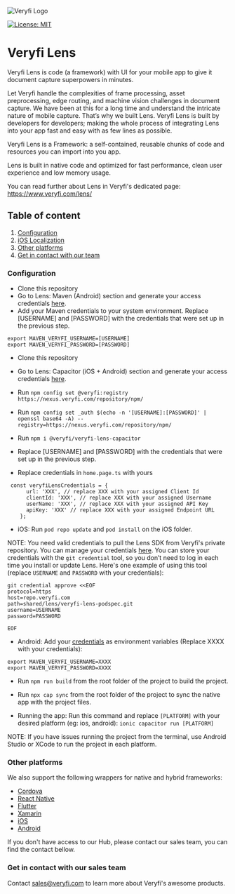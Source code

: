 ![Veryfi Logo](https://cdn.veryfi.com/logos/veryfi-logo-wide-github.png)

[![License: MIT](https://img.shields.io/badge/License-MIT-green.svg)](https://opensource.org/licenses/MIT)
# Veryfi Lens
Veryfi Lens is code (a framework) with UI for your mobile app to give it document capture superpowers in minutes.

Let Veryfi handle the complexities of frame processing, asset preprocessing, edge routing, and machine vision challenges in document capture. We have been at this for a long time and understand the intricate nature of mobile capture. That’s why we built Lens. Veryfi Lens is built by developers for developers; making the whole process of integrating Lens into your app fast and easy with as few lines as possible.

Veryfi Lens is a Framework: a self-contained, reusable chunks of code and resources you can import into you app.

Lens is built in native code and optimized for fast performance, clean user experience and low memory usage.

You can read further about Lens in Veryfi's dedicated page: https://www.veryfi.com/lens/

## Table of content
1. [Configuration](#configuration)
2. [iOS Localization](#localization)
3. [Other platforms](#other_platforms)
4. [Get in contact with our team](#contact)

### Configuration <a name="configuration"></a>
- Clone this repository
- Go to Lens: Maven (Android) section and generate your access credentials [here](https://hub.veryfi.com/api/settings/keys/#package-managers-container).
- Add your Maven credentials to your system environment. Replace [USERNAME] and [PASSWORD] with the credentials that were set up in the previous step.
```
export MAVEN_VERYFI_USERNAME=[USERNAME]
export MAVEN_VERYFI_PASSWORD=[PASSWORD]
```

- Clone this repository
- Go to Lens: Capacitor (iOS + Android) section and generate your access credentials [here](https://hub.veryfi.com/api/settings/keys/#package-managers-container).
- Run `npm config set @veryfi:registry https://nexus.veryfi.com/repository/npm/`
- Run `npm config set _auth $(echo -n '[USERNAME]:[PASSWORD]' | openssl base64 -A) --registry=https://nexus.veryfi.com/repository/npm/`
- Run `npm i @veryfi/veryfi-lens-capacitor`
- Replace [USERNAME] and [PASSWORD] with the credentials that were set up in the previous step.


- Replace credentials in `home.page.ts` with yours
```
 const veryfiLensCredentials = {
      url: 'XXX', // replace XXX with your assigned Client Id
      clientId: 'XXX', // replace XXX with your assigned Username
      userName: 'XXX', // replace XXX with your assigned API Key
      apiKey: 'XXX' // replace XXX with your assigned Endpoint URL
    };
```
- iOS: Run `pod repo update` and `pod install` on the iOS folder.

NOTE: You need valid credentials to pull the Lens SDK from Veryfi's private repository. You can manage your credentials [here](https://hub.veryfi.com/api/settings/keys/#package-managers-container).
You can store your credentials with the `git credential` tool, so you don’t need to log in each time you install or update Lens. Here's one example of using this tool (replace `USERNAME` and `PASSWORD` with your credentials):
```
git credential approve <<EOF
protocol=https
host=repo.veryfi.com
path=shared/lens/veryfi-lens-podspec.git
username=USERNAME
password=PASSWORD

EOF
```

- Android: Add your [credentials](https://hub.veryfi.com/api/settings/keys/) as environment variables (Replace XXXX with your credentials):
```
export MAVEN_VERYFI_USERNAME=XXXX
export MAVEN_VERYFI_PASSWORD=XXXX
```
- Run `npm run build` from the root folder of the project to build the project.
- Run `npx cap sync` from the root folder of the project to sync the native app with the project files.

- Running the app: Run this command and replace `[PLATFORM]` with your desired platform (eg: ios, android):
```ionic capacitor run [PLATFORM]```

NOTE: If you have issues running the project from the terminal, use Android Studio or XCode to run the project in each platform.

### Other platforms <a name="other_platforms"></a>
We also support the following wrappers for native and hybrid frameworks:
- [Cordova](https://hub.veryfi.com/lens/docs/cordova/)
- [React Native](https://hub.veryfi.com/lens/docs/react-native/)
- [Flutter](https://hub.veryfi.com/lens/docs/flutter/)
- [Xamarin](https://hub.veryfi.com/lens/docs/xamarin/)
- [iOS](https://hub.veryfi.com/lens/docs/ios/)
- [Android](https://hub.veryfi.com/lens/docs/android/)

If you don't have access to our Hub, please contact our sales team, you can find the contact bellow.

### Get in contact with our sales team <a name="contact"></a>
Contact sales@veryfi.com to learn more about Veryfi's awesome products.

